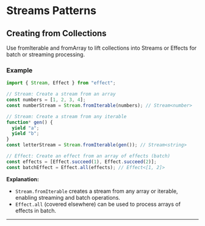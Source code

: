 # Streams Patterns

## Creating from Collections

Use fromIterable and fromArray to lift collections into Streams or Effects for batch or streaming processing.

### Example

```typescript
import { Stream, Effect } from "effect";

// Stream: Create a stream from an array
const numbers = [1, 2, 3, 4];
const numberStream = Stream.fromIterable(numbers); // Stream<number>

// Stream: Create a stream from any iterable
function* gen() {
  yield "a";
  yield "b";
}
const letterStream = Stream.fromIterable(gen()); // Stream<string>

// Effect: Create an effect from an array of effects (batch)
const effects = [Effect.succeed(1), Effect.succeed(2)];
const batchEffect = Effect.all(effects); // Effect<[1, 2]>
```

**Explanation:**  
- `Stream.fromIterable` creates a stream from any array or iterable, enabling streaming and batch operations.
- `Effect.all` (covered elsewhere) can be used to process arrays of effects in batch.

---

